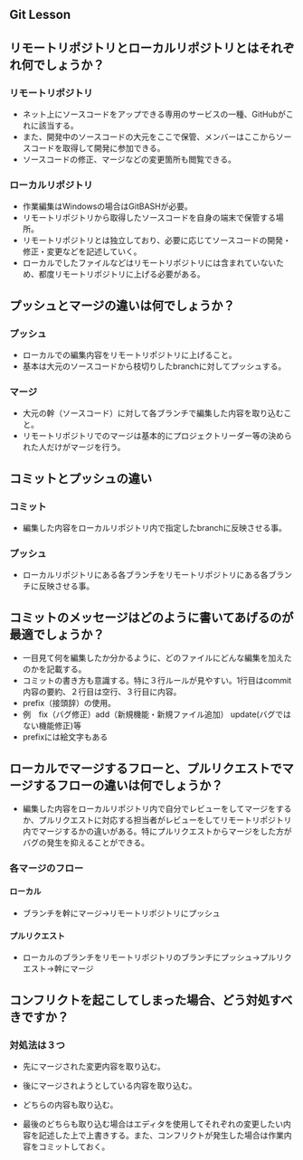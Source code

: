 ## Git Lesson

## リモートリポジトリとローカルリポジトリとはそれぞれ何でしょうか？
### リモートリポジトリ
  * ネット上にソースコードをアップできる専用のサービスの一種、GitHubがこれに該当する。
  * また、開発中のソースコードの大元をここで保管、メンバーはここからソースコードを取得して開発に参加できる。
  * ソースコードの修正、マージなどの変更箇所も閲覧できる。

### ローカルリポジトリ
  * 作業編集はWindowsの場合はGitBASHが必要。
  * リモートリポジトリから取得したソースコードを自身の端末で保管する場所。
  * リモートリポジトリとは独立しており、必要に応じてソースコードの開発・修正・変更などを記述していく。
  * ローカルでしたファイルなどはリモートリポジトリには含まれていないため、都度リモートリポジトリに上げる必要がある。

## プッシュとマージの違いは何でしょうか？
### プッシュ
  * ローカルでの編集内容をリモートリポジトリに上げること。
  * 基本は大元のソースコードから枝切りしたbranchに対してプッシュする。

### マージ
  * 大元の幹（ソースコード）に対して各ブランチで編集した内容を取り込むこと。
  * リモートリポジトリでのマージは基本的にプロジェクトリーダー等の決められた人だけがマージを行う。

## コミットとプッシュの違い
### コミット
  * 編集した内容をローカルリポジトリ内で指定したbranchに反映させる事。

### プッシュ
  * ローカルリポジトリにある各ブランチをリモートリポジトリにある各ブランチに反映させる事。

## コミットのメッセージはどのように書いてあげるのが最適でしょうか？
* 一目見て何を編集したか分かるように、どのファイルにどんな編集を加えたのかを記載する。
* コミットの書き方も意識する。特に３行ルールが見やすい。1行目はcommit内容の要約、２行目は空行、３行目に内容。
* prefix（接頭辞）の使用。
* 例　fix（バグ修正）add（新規機能・新規ファイル追加） update(バグではない機能修正)等
* prefixには絵文字もある


## ローカルでマージするフローと、プルリクエストでマージするフローの違いは何でしょうか？
* 編集した内容をローカルリポジトリ内で自分でレビューをしてマージをするか、プルリクエストに対応する担当者がレビューをしてリモートリポジトリ内でマージするかの違いがある。特にプルリクエストからマージをした方がバグの発生を抑えることができる。

### 各マージのフロー
#### ローカル
  * ブランチを幹にマージ→リモートリポジトリにプッシュ

#### プルリクエスト
  * ローカルのブランチをリモートリポジトリのブランチにプッシュ→プルリクエスト→幹にマージ


## コンフリクトを起こしてしまった場合、どう対処すべきですか？
### 対処法は３つ
* 先にマージされた変更内容を取り込む。
* 後にマージされようとしている内容を取り込む。
* どちらの内容も取り込む。

* 最後のどちらも取り込む場合はエディタを使用してそれぞれの変更したい内容を記述した上で上書きする。また、コンフリクトが発生した場合は作業内容をコミットしておく。